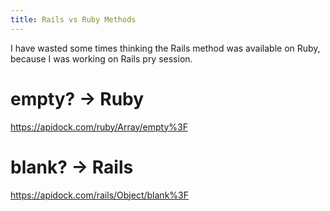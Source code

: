 ```yaml
---
title: Rails vs Ruby Methods
---
```


I have wasted some times thinking the Rails method was available on Ruby, because I was working on Rails pry session.

# empty? -> Ruby
https://apidock.com/ruby/Array/empty%3F

# blank? -> Rails
https://apidock.com/rails/Object/blank%3F
